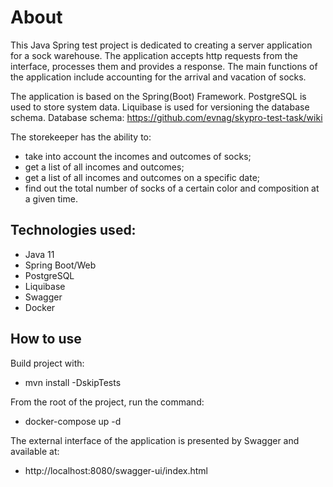 # About

This Java Spring test project is dedicated to creating a server application for a sock warehouse. The application accepts http requests from the interface, processes them and provides a response. The main functions of the application include accounting for the arrival and vacation of socks.

The application is based on the Spring(Boot) Framework.
PostgreSQL is used to store system data.
Liquibase is used for versioning the database schema.
Database schema: https://github.com/evnag/skypro-test-task/wiki

The storekeeper has the ability to:
- take into account the incomes and outcomes of socks;
- get a list of all incomes and outcomes;
- get a list of all incomes and outcomes on a specific date;
- find out the total number of socks of a certain color and composition at a given time.

## Technologies used:
- Java 11
- Spring Boot/Web
- PostgreSQL
- Liquibase
- Swagger
- Docker

## How to use
Build project with:
- mvn install -DskipTests

From the root of the project, run the command: 
- docker-compose up -d

The external interface of the application is presented by Swagger and available at:
- http://localhost:8080/swagger-ui/index.html
